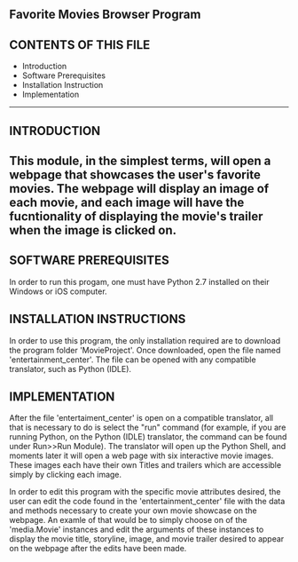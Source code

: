 Favorite Movies Browser Program  
--------------------------------

CONTENTS OF THIS FILE
---------------------

- Introduction
- Software Prerequisites 
- Installation Instruction 
- Implementation
--------------------------

INTRODUCTION
--------------------

This module, in the simplest terms, will open a webpage that showcases the user's
favorite movies. The webpage will display an image of each movie, and each image 
will have the fucntionality of displaying the movie's trailer when the image is 
clicked on. 
---------------------------------------------------------------------------------

SOFTWARE PREREQUISITES
----------------------

In order to run this progam, one must have Python 2.7 installed on their Windows or
iOS computer. 

INSTALLATION INSTRUCTIONS
-------------------------

In order to use this program, the only installation required are to download the 
program folder 'MovieProject'. Once downloaded, open the file named 
'entertainment_center'. The file can be opened with any compatible translator, 
such as Python (IDLE). 

IMPLEMENTATION	
--------------

After the file 'entertaiment_center' is open on a compatible translator, all that is
necessary to do is select the "run" command (for example, if you are running Python,
on the Python (IDLE) translator, the command can be found under Run>>Run Module). The 
translator will open up the Python Shell, and moments later it will open a web page
with six interactive movie images. These images each have their own Titles and trailers
which are accessible simply by clicking each image. 

In order to edit this program with the specific movie attributes desired, the user can 
edit the code found in the 'entertainment_center' file with the data and methods necessary
to create your own movie showcase on the webpage. An examle of that would be to simply 
choose on of the 'media.Movie' instances and edit the arguments of these instances to display
the movie title, storyline, image, and movie trailer desired to appear on the webpage after 
the edits have been made. 